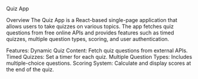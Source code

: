
Quiz App

Overview
The Quiz App is a React-based single-page application that allows users to take quizzes on various topics. The app fetches quiz questions from free online APIs and provides features such as timed quizzes, multiple question types, scoring, and user authentication.

Features:
Dynamic Quiz Content: Fetch quiz questions from external APIs.
Timed Quizzes: Set a timer for each quiz.
Multiple Question Types: Includes multiple-choice questions.
Scoring System: Calculate and display scores at the end of the quiz.

